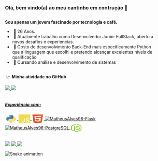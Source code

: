 ### Olá, bem vindo(a) ao meu cantinho em contrução 🤪
##

<p><strong>Sou apenas um jovem fascinado por tecnologia e café.</strong></p>

<ul>
	<li>&nbsp;🎂 26 Anos.</li>
	<li>&nbsp;💼 Atualmente trabalho como Desenvolvedor Junior FullStack, aberto a novos desafios e experiencias.</li>
	<li>&nbsp;💙 Gosto de desenvolvimento Back-End mais especificamente Python que a linguagem que escolhi e pretendo alcançar excelentes níveis de qualificação</li>
	<li>&nbsp;📕 Cursando análise e desenvolvimento de sistemas</li>
</ul>

##
<p>&nbsp;📈 <strong>Minha atividade no GitHub</strong></p>
<div align="left" >
  <a href="https://github.com/MatheusAlves96">
  <img height="140em" src="https://github-readme-stats.vercel.app/api?username=MatheusAlves96&show_icons=true&theme=dark&include_all_commits=true&count_private=true"/>
  <img height="140em" src="https://github-readme-stats.vercel.app/api/top-langs/?username=MatheusAlves96&layout=compact&langs_count=7&theme=dark"/>
</div>

<div style="display: inline_block"><br>
  <h5>Experiência com:</h5>
  <img align="center" alt="MatheusAlves96-Python" height="30" width="40" src="https://raw.githubusercontent.com/devicons/devicon/master/icons/python/python-original.svg">
  <img align="center" alt="MatheusAlves96-Js" height="30" width="40" src="https://raw.githubusercontent.com/devicons/devicon/master/icons/javascript/javascript-plain.svg">
  <img align="center" alt="MatheusAlves96-HTML" height="30" width="40" src="https://raw.githubusercontent.com/devicons/devicon/master/icons/html5/html5-original.svg">
  <img align="center" alt="MatheusAlves96-Flask" height="30" width="40" src="https://cdn.freebiesupply.com/logos/large/2x/flask-logo-svg-vector.svg">
  <img align="center" alt="MatheusAlves96-PostgreSQL" height="30" width="40" src="https://icons-for-free.com/iconfiles/png/512/postgresql+plain+wordmark-1324760555518154961.png">
  <img align="center" alt="nodejs" height="30" width="40" src="https://raw.githubusercontent.com/devicons/devicon/master/icons/nodejs/nodejs-original.svg">
</div>
  
##

<div> 
  <a href="https://www.instagram.com/mapheusalves" target="_blank"><img src="https://img.shields.io/badge/-Instagram-%23E4405F?style=for-the-badge&logo=instagram&logoColor=white" target="_blank"></a>
  <a href = "mailto:matheusalves965@gmail.com"><img src="https://img.shields.io/badge/-Gmail-%23333?style=for-the-badge&logo=gmail&logoColor=white" target="_blank"</a>
  <a href="https://www.linkedin.com/in/mapheusalves" target="_blank"><img src="https://img.shields.io/badge/-LinkedIn-%230077B5?style=for-the-badge&logo=linkedin&logoColor=white" target="_blank"></a> 
  
 ![Snake animation](https://github.com/MatheusAlves96/ApresentacaoMatheus/blob/main/assets/grid_cobra.svg)
  
</div>

